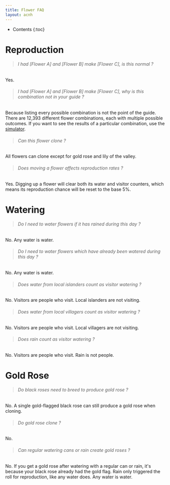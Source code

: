 ```yaml
---
title: Flower FAQ
layout: acnh
---
```


* Contents
{:toc}
# Reproduction

> ###### I had [Flower A] and [Flower B] make [Flower C], is this normal ?

Yes.

> ###### I had [Flower A] and [Flower B] make [Flower C], why is this combination not in your guide ?

Because listing every possible combination is not the point of the guide. There are 12,393 different flower combinations, each with multiple possible outcomes. If you want to see the results of a particular combination, use the [simulator](https://gardenscience.ac/).

> ###### Can this flower clone ?
>

All flowers can clone except for gold rose and lily of the valley.

> ###### Does moving a flower affects reproduction rates ?

Yes. Digging up a flower will clear both its water and visitor counters, which means its reproduction chance will be reset to the base 5%.

# Watering

> ###### Do I need to water flowers if it has rained during this day ?
>

No. Any water is water.

> ###### Do I need to water flowers which have already been watered during this day ?
>

No. Any water is water.

> ###### Does water from local islanders count as visitor watering ?
>

No. Visitors are people who visit. Local islanders are not visiting.

> ###### Does water from local villagers count as visitor watering ?
>

No. Visitors are people who visit. Local villagers are not visiting. 

> ###### Does rain count as visitor watering ?
>

No. Visitors are people who visit. Rain is not people.

# Gold Rose

> ###### Do black roses need to breed to produce gold rose ?
>

No. A single gold-flagged black rose can still produce a gold rose when cloning.

> ###### Do gold rose clone ?
>

No.

> ###### Can regular watering cans or rain create gold roses ?
>

No. If you get a gold rose after watering with a regular can or rain, it's because your black rose already had the gold flag. Rain only triggered the roll for reproduction, like any water does. Any water is water.